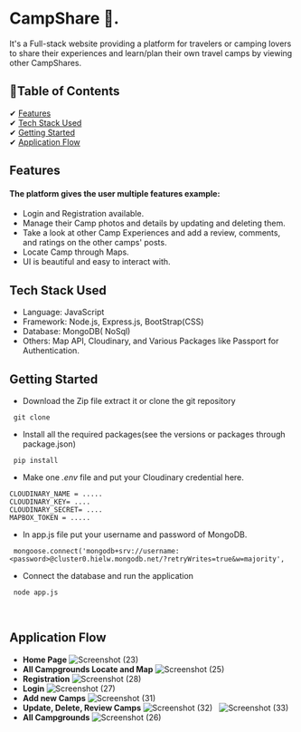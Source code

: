 
# CampShare 🎪.
It's a Full-stack website providing a platform for travelers or camping lovers to share their experiences and learn/plan their own travel camps by viewing other CampShares.<br>

## 📃Table of Contents
✔ [Features](#features)<br>
✔ [Tech Stack Used](#tech-stack)<br>
✔ [Getting Started](#getting-started)<br>
✔ [Application Flow](#flow)<br>

<a id="features"></a>
## Features
#### The platform gives the user multiple features example:<br>
- Login and Registration available.
- Manage their Camp photos and details by updating and deleting them.
- Take a look at other Camp Experiences and add a review, comments, and ratings on the other camps' posts.
- Locate Camp through Maps.
- UI is beautiful and easy to interact with.
&nbsp;

<a id="tech-stack"></a>
## Tech Stack Used
- Language: JavaScript
- Framework: Node.js, Express.js, BootStrap(CSS)
- Database: MongoDB( NoSql)
- Others: Map API, Cloudinary, and Various Packages like Passport for Authentication.
&nbsp;

<a id="getting-started"></a>
## Getting Started
- Download the Zip file extract it or clone the git repository
```
 git clone 
```
- Install all the required packages(see the versions or packages through package.json)
```
 pip install
```
- Make one *.env* file and put your Cloudinary credential here.
```
CLOUDINARY_NAME = .....
CLOUDINARY_KEY= ....
CLOUDINARY_SECRET= ....
MAPBOX_TOKEN = .....
```
- In app.js file put your username and password of MongoDB.
```
 mongoose.connect('mongodb+srv://username:<password>@cluster0.hielw.mongodb.net/?retryWrites=true&w=majority',

```
- Connect the database and run the application
```
 node app.js
```
&nbsp;

<a id="flow"></a>
## Application Flow
- **Home Page**
![Screenshot (23)](https://github.com/mansi2024/CampShare/assets/89377143/42b010db-e87a-424e-9995-397b0e70309c)
&nbsp;
- **All Campgrounds Locate and Map**
![Screenshot (25)](https://github.com/mansi2024/CampShare/assets/89377143/0dd2b1cf-7472-4745-ab09-a2020160c048)
&nbsp;
- **Registration**
![Screenshot (28)](https://github.com/mansi2024/CampShare/assets/89377143/d1fee49a-9c80-4b4c-8a0a-a0b2526b109f)
&nbsp;
- **Login**
![Screenshot (27)](https://github.com/mansi2024/CampShare/assets/89377143/261d6709-e870-49a2-852c-398e4fa36f2b)
&nbsp;
- **Add new Camps**
![Screenshot (31)](https://github.com/mansi2024/CampShare/assets/89377143/dc167496-c688-4af2-aff9-71db89260638)
&nbsp;
- **Update, Delete, Review Camps**
![Screenshot (32)](https://github.com/mansi2024/CampShare/assets/89377143/a5361665-a354-4606-a45c-34cd4817a8c7)
&nbsp;
![Screenshot (33)](https://github.com/mansi2024/CampShare/assets/89377143/db27d9de-26f8-4d48-8fc6-3fee5073258a)
&nbsp;
- **All Campgrounds**
![Screenshot (26)](https://github.com/mansi2024/CampShare/assets/89377143/a0dd1384-37bb-4181-87c4-e62e388bfa05)





















